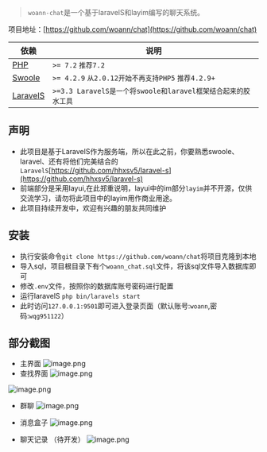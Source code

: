 > `woann-chat`是一个基于laravelS和layim编写的聊天系统。

项目地址：[https://github.com/woann/chat](https://github.com/woann/chat)

| 依赖 | 说明 |
| -------- | -------- |
| [PHP](https://secure.php.net/manual/zh/install.php) | `>= 7.2` `推荐7.2` |
| [Swoole](https://www.swoole.com/) | `>= 4.2.9` `从2.0.12开始不再支持PHP5` `推荐4.2.9+` |
| [LaravelS](https://github.com/hhxsv5/laravel-s) | `>=3.3 LaravelS是一个将swoole和laravel框架结合起来的胶水工具` |

## 声明
* 此项目是基于LaravelS作为服务端，所以在此之前，你要熟悉swoole、laravel、还有将他们完美结合的`LaravelS`[https://github.com/hhxsv5/laravel-s](https://github.com/hhxsv5/laravel-s)
* 前端部分是采用layui,在此郑重说明，layui中的im部分`layim`并不开源，仅供交流学习，请勿将此项目中的layim用作商业用途。
* 此项目持续开发中，欢迎有兴趣的朋友共同维护

## 安装
* 执行安装命令`git clone https://github.com/woann/chat`将项目克隆到本地
* 导入sql，项目根目录下有个`woann_chat.sql`文件，将该sql文件导入数据库即可
* 修改`.env`文件，按照你的数据库账号密码进行配置
* 运行laravelS `php bin/laravels start`
* 此时访问`127.0.0.1:9501`即可进入登录页面（默认账号:`woann`,密码:`wqg951122`）

## 部分截图
* 主界面
![image.png](https://upload-images.jianshu.io/upload_images/9160823-0f62484f5e3b6891.png?imageMogr2/auto-orient/strip%7CimageView2/2/w/1240)
* 查找界面
![image.png](https://upload-images.jianshu.io/upload_images/9160823-01841a3135a6e2ce.png?imageMogr2/auto-orient/strip%7CimageView2/2/w/1240)


![image.png](https://upload-images.jianshu.io/upload_images/9160823-55c8e11c54a45cb4.png?imageMogr2/auto-orient/strip%7CimageView2/2/w/1240)

* 群聊
![image.png](https://upload-images.jianshu.io/upload_images/9160823-337160b3880bc1d0.png?imageMogr2/auto-orient/strip%7CimageView2/2/w/1240)

* 消息盒子
![image.png](https://upload-images.jianshu.io/upload_images/9160823-4c4f8f1f71fb37de.png?imageMogr2/auto-orient/strip%7CimageView2/2/w/1240)

* 聊天记录 （待开发）
![image.png](https://upload-images.jianshu.io/upload_images/9160823-070885583c4dcbb5.png?imageMogr2/auto-orient/strip%7CimageView2/2/w/1240)

